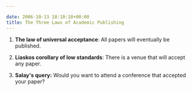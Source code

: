 ```yaml
---

date: 2006-10-13 18:10:18+00:00
title: The Three Laws of Academic Publishing
---
```



	
  1. **The law of universal acceptance**: All papers will eventually be published.

	
  2. **Liaskos corollary of low standards**: There is a venue that will accept any paper.

	
  3. **Salay's query:** Would you want to attend a conference that accepted your paper?


